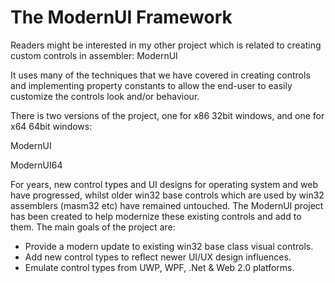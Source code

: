 # The ModernUI Framework

Readers might be interested in my other project which is related to creating custom controls in assembler: ModernUI

It uses many of the techniques that we have covered in creating controls and implementing property constants to allow the end-user to easily customize the controls look and/or behaviour.

There is two versions of the project, one for x86 32bit windows, and one for x64 64bit windows:

ModernUI

ModernUI64 

For years, new control types and UI designs for operating system and web have progressed, whilst older win32 base controls which are used by win32 assemblers \(masm32 etc\) have remained untouched. The ModernUI project has been created to help modernize these existing controls and add to them. The main goals of the project are:

* Provide a modern update to existing win32 base class visual controls.
* Add new control types to reflect newer UI/UX design influences.
* Emulate control types from UWP, WPF, .Net 
  &
   Web 2.0 platforms.



